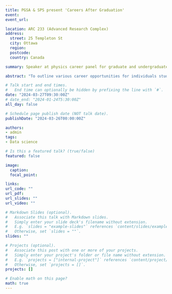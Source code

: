 ```yaml
---
title: PGSA & SPS present 'Careers After Graduation'
event:
event_url:

location: ARC 233 (Advanced Research Complex)
address:
  street: 25 Templeton St
  city: Ottawa
  region: 
  postcode: 
  country: Canada

summary: Speaker at physics career panel for graduate and undergraduate students

abstract: "To outline various career opportunities for individuals studying physics, we invite graduates from Physics and Physics-adjacent degrees to discuss key elements of their education and transitioning into their career pathways. The event places a focus on the levels of education required for various types of tasks, and highlights both the barriers and strategic moves to expect for students in their years to come."

# Talk start and end times.
#   End time can optionally be hidden by prefixing the line with `#`.
date: "2024-03-27T09:30:00Z"
# date_end: "2024-01-24T5:30:00Z"
all_day: false

# Schedule page publish date (NOT talk date).
publishDate: "2024-03-26T00:00:00Z"

authors:
- admin 
tags: 
- Data science

# Is this a featured talk? (true/false)
featured: false

image:
  caption: 
  focal_point: 

links:
url_code: ""
url_pdf: 
url_slides: ""
url_video: ""

# Markdown Slides (optional).
#   Associate this talk with Markdown slides.
#   Simply enter your slide deck's filename without extension.
#   E.g. `slides = "example-slides"` references `content/slides/example-slides.md`.
#   Otherwise, set `slides = ""`.
slides: "" 

# Projects (optional).
#   Associate this post with one or more of your projects.
#   Simply enter your project's folder or file name without extension.
#   E.g. `projects = ["internal-project"]` references `content/project/deep-learning/index.md`.
#   Otherwise, set `projects = []`.
projects: []

# Enable math on this page?
math: true
---
```

